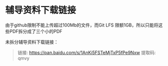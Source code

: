 # 辅导资料下载链接

由于github限制不能上传超过100Mb的文件，而Git LFS 限额1GB，所以只能将这些PDF拆分成了三个小的PDF

未拆分辅导资料下载链接：
>链接: https://pan.baidu.com/s/1AnKi5FSTeMjTxP5fPe9Nxw 提取码: qmvy